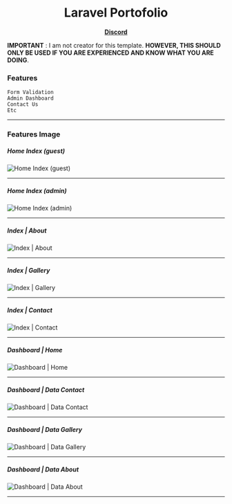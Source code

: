 <h1 align='center'>
    Laravel Portofolio
</h1>

<p align='center'>
    <b>
        <a href='https://discord.esx-framework.org/'>
            Discord
        </a>
    </b>
</p>

**IMPORTANT** : I am not creator for this template. **HOWEVER, THIS SHOULD ONLY BE USED IF YOU ARE EXPERIENCED AND KNOW WHAT YOU ARE DOING**.

### Features

    Form Validation
    Admin Dashboard
    Contact Us
    Etc

<hr>

### Features Image

##### Home Index (guest)

![Home Index (guest)](https://cdn.discordapp.com/attachments/790590809169723392/984442058804707388/unknown.png)

<hr>

##### Home Index (admin)

![Home Index (admin)](https://cdn.discordapp.com/attachments/790590809169723392/984442413097562122/unknown.png)

<hr>

##### Index | About

![Index | About](https://cdn.discordapp.com/attachments/790590809169723392/984444393224278046/unknown.png)

<hr>

##### Index | Gallery

![Index | Gallery](https://cdn.discordapp.com/attachments/790590809169723392/984444543908847616/unknown.png)

<hr>

##### Index | Contact

![Index | Contact](https://cdn.discordapp.com/attachments/790590809169723392/984444589152800798/unknown.png)

<hr>

##### Dashboard | Home

![Dashboard | Home](https://cdn.discordapp.com/attachments/790590809169723392/984442660725071903/unknown.png)

<hr>

##### Dashboard | Data Contact

![Dashboard | Data Contact](https://cdn.discordapp.com/attachments/790590809169723392/984443623447855104/unknown.png)

<hr>

##### Dashboard | Data Gallery

![Dashboard | Data Gallery](https://cdn.discordapp.com/attachments/790590809169723392/984443849151770634/unknown.png)

<hr>

##### Dashboard | Data About

![Dashboard | Data About](https://cdn.discordapp.com/attachments/790590809169723392/984444144732754030/unknown.png)

<hr>